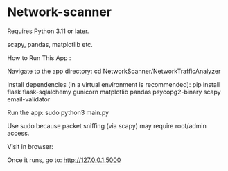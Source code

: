 # Network-scanner
Requires Python 3.11 or later.

scapy, pandas, matplotlib etc.

How to Run This App :

Navigate to the app directory: cd NetworkScanner/NetworkTrafficAnalyzer

Install dependencies (in a virtual environment is recommended): pip install flask flask-sqlalchemy gunicorn matplotlib pandas psycopg2-binary scapy email-validator

Run the app: sudo python3 main.py

Use sudo because packet sniffing (via scapy) may require root/admin access.

Visit in browser:

Once it runs, go to: http://127.0.0.1:5000


